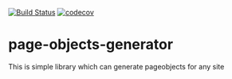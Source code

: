 
[![Build Status](https://travis-ci.org/TAI-EPAM/page-objects-generator.svg?branch=master)](https://travis-ci.org/TAI-EPAM/page-objects-generator)
[![codecov](https://codecov.io/gh/TAI-EPAM/page-objects-generator/branch/master/graph/badge.svg)](https://codecov.io/gh/TAI-EPAM/page-objects-generator)
# page-objects-generator
This is simple library which can generate pageobjects for any site


